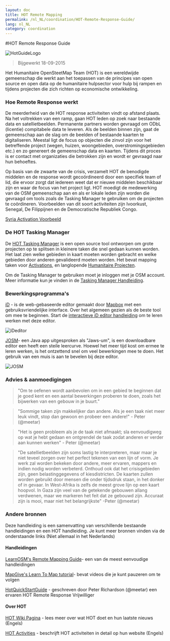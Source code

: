 ```yaml
---
layout: doc
title: HOT Remote Mapping  
permalink: /nl_NL/coordination/HOT-Remote-Response-Guide/ 
lang: nl_NL
category: coordination
---
```


#HOT Remote Response Guide   

![HotGuideLogo](/images/hot-logo.png)  

> Bijgewerkt 18-09-2015  

Het Humanitaire OpenSteetMap Team (HOT) is een wereldwijde gemeenschap die werkt aan het toepassen van de principes van open source en open data op de humanitaire hulpsector voor hulp bij rampen en tijdens projecten die zich richten op economische ontwikkeling.   

### Hoe Remote Response werkt 

De meerderheid van de HOT response activiteiten vindt op afstand plaats. Na het voltrekken van een ramp, gaan HOT leden op zoek naar bestaande data en satellietbeelden. Permanente partners worden gevraagd om ODbL (licentie) compitabele data te leveren. Als de beelden binnen zijn, gaat de gemeenschap aan de slag om de beelden of bestaande kaarten te digitaliseren. Meestal ligt de focus op objecten die zinvol zijn voor het betreffende project (wegen, huizen, woongebieden, overstromingsgebieden etc.) en zo genereert de gemeenschap data en kaarten. Tijdens dit proces is er contact met organizaties die betrokken zijn en wordt er gevraagd naar hun behoeftes.  

Op basis van de zwaarte van de crisis, verzamelt HOT de benodigde middelen en de response wordt gecoördineerd door een specifiek team of lid, die ervoor zorgt dat iedereen weet dat er nieuwe middelen beschikbaar zijn en waar de focus van het project ligt. HOT moedigt de medewerking van de OSM gemeenschap aan en als er lokale leden zijn worden die gevraagd om  tools zoals de Tasking Manager te gebruiken om de projecten te coördineren. Voorbeelden van dit soort activiteiten zijn Ivoorkust, Senegal, De Filippijnen en de Democratische Republiek Congo.  

[Syria Activation Voorbeeld](http://hot.openstreetmap.org/updates/2013-01-28_syria_activation)  

### De HOT Tasking Manager 

De [HOT Tasking Manager](http://tasks.hotosm.org/) is een open source tool ontworpen om grote projecten op te splitsen in kleinere taken die snel gedaan kunnen worden. Het laat zien welke gebieden in kaart moeten worden gebracht en welke gebieden door anderen gevalideerd moeten worden. Het bevat mapping taken voor [Activations](http://wiki.openstreetmap.org/wiki/HOT_activation), en langlopende [Humanitaire Projecten](http://hot.openstreetmap.org/projects).  

Om de Tasking Manager te gebruiken moet je inloggen met je OSM account. Meer informatie kun je vinden in de [Tasking Manager Handleiding](http://learnosm.org/nl_NL/coordination/tm-user/).  


### Bewerkingsprogramma's 

[iD](http://learnosm.org/nl_NL/beginner/id-editor/) - is de  web-gebaseerde editor gemaakt door  [Mapbox](www.mapbox.com) met een gebruiksvriendelijke interface. Over het algemeen gezien als de beste tool om mee te beginnen. Start de [interactieve iD editor handleiding](http://ideditor.com/) om te leren werken met deze editor.  

![iDeditor](https://blog.openstreetmap.org/wp-content/uploads/2013/08/id-editor-sotm-us-2013-venue-screenshot.png)  


[JOSM](https://josm.openstreetmap.de/)- een Java app uitgesproken als "Jaws-um", is een downloadbare editor een heeft een steile leercurve. Hoewel het meer tijd kost om ermee te leren werken, is het ontzettend snel om veel bewerkingen mee te doen. Het gebruik van een muis is aan te bevelen bij deze editor.  

![JOSM](https://njgeo.org/wp-content/uploads/2010/07/josm_osm_editor.png)  

### Advies & aanmoedigingen

>"Om te oefenen wordt aanbevolen om in een gebied te beginnen dat je goed kent en een aantal bewerkingen proberen te doen, zoals het bijwerken van een gebouw in je buurt."

> "Sommige taken zijn makkelijker dan andere. Als je een taak niet meer leuk vindt, stop dan gewoon en probeer een andere!" - Peter (@meetar)

> "Het is geen probleem als je de taak niet afmaakt; sla eenvoudigweg op wat je hebt gedaan en ontgrendel de taak zodat anderen er verder aan kunnen werken" - Peter (@meetar)

> "De satellietbeelden zijn soms lastig te interpreteren, maar maar je niet teveel zorgen over het perfect tekenen van een lijn of vorm. Je werk zal worden bekeken door andere, meer ervaren, mappers en indien nodig worden verbeterd. Onthoud ook dat het crisisgebieden zijn, geen belastinggegevens of kiesdistricten. De kaarten zullen worden gebruikt door mensen die onder tijdsdruk staan, in het donker of in gevaar. In West-Afrika is zelfs de meest grove lijn op een kaart hoopvol. In Gaza zijn veel van de getekende gebouwen allang verdwenen, maar we markeren het feit dat ze gebouwd zijn. Accuraat zijn is mooi, maar niet het belangrijkste" -Peter (@meetar)

### Andere bronnen 

Deze handleiding is een samenvatting van verschillende bestaande handleidingen en een HOT handleiding. Je kunt meer bronnen vinden via de onderstaande links (Niet allemaal in het Nederlands)  

#### Handleidingen

[LearnOSM's Remote Mapping Guide](http://learnosm.org/nl_NL/coordination/remote/)- een van de meest eenvoudige handleidingen  

[MapGive's Learn To Map tutorial](http://mapgive.state.gov/learn-to-map/)- bevat videos die je kunt pauzeren om te volgen   

[HotQuickStartGuide](https://gist.github.com/meetar/b9929dfec129d1d7f5f2) - geschreven door Peter Richardson (@meetar) een ervaren HOT Remote Response Vrijwilliger 

#### Over HOT 

[HOT Wiki Pagina](http://wiki.openstreetmap.org/wiki/Humanitarian_OSM_Team) -  lees meer over wat HOT doet en hun laatste nieuws (Engels)  

[HOT Activities](https://www.hotosm.org/what-we-do) - beschrijft HOT activiteiten in detail op hun website (Engels)  